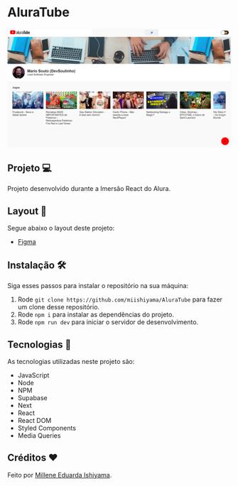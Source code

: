 # AluraTube
![preview](./preview/AluraTube.png)

## Projeto 💻
Projeto desenvolvido durante a Imersão React do Alura.

## Layout 🔖
Segue abaixo o layout deste projeto:
- [Figma](https://www.figma.com/file/1acrju7CLwHkSh6e7xEk9h/Aluratube?t=OJ2eMKroGbD0jo6r-6)

## Instalação 🛠
Siga esses passos para instalar o repositório na sua máquina:
1. Rode `git clone https://github.com/miishiyama/AluraTube` para fazer um clone desse repositório.
2. Rode `npm i` para instalar as dependências do projeto.
3. Rode `npm run dev` para iniciar o servidor de desenvolvimento.

## Tecnologias 🚀
As tecnologias utilizadas neste projeto são:
- JavaScript
- Node
- NPM
- Supabase
- Next
- React
- React DOM
- Styled Components
- Media Queries

## Créditos ❤️
Feito por [Millene Eduarda Ishiyama](https://github.com/miishiyama/).
